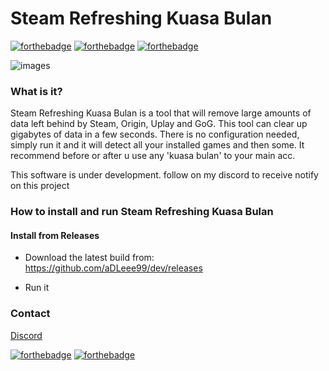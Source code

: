 # Steam Refreshing Kuasa Bulan

[![forthebadge](http://forthebadge.com/images/badges/built-by-developers.svg)](http://forthebadge.com)
[![forthebadge](http://forthebadge.com/images/badges/built-with-swag.svg)](http://forthebadge.com)
[![forthebadge](http://forthebadge.com/images/badges/built-with-love.svg)](http://forthebadge.com)

![images](https://i.imgur.com/eMTr8ze.gif)

### What is it?

Steam Refreshing Kuasa Bulan is a tool that will remove large amounts of data left behind by Steam, Origin, Uplay and GoG. This tool can clear up gigabytes of data in a few seconds. There is no configuration needed, simply run it and it will detect all your installed games and then some. It recommend before or after u use any 'kuasa bulan' to your main acc.



This software is under development. follow on my discord to receive notify on this project

### How to install and run Steam Refreshing Kuasa Bulan

#### Install from Releases

- Download the latest build from: https://github.com/aDLeee99/dev/releases

- Run it


### Contact


[Discord](https://discord.gg/afFdNGW)

[![forthebadge](http://forthebadge.com/images/badges/fuck-it-ship-it.svg)](http://forthebadge.com)
[![forthebadge](http://forthebadge.com/images/badges/no-ragrets.svg)](http://forthebadge.com)
